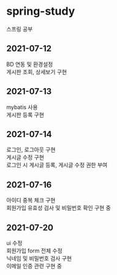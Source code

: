 # spring-study
스프링 공부

## 2021-07-12
BD 연동 및 환경설정<br>
게시판 조회, 상세보기 구현

## 2021-07-13
mybatis 사용<br>
게시판 등록 구현

## 2021-07-14
로그인, 로그아웃 구현<br>
게시글 수정 구현<br>
로그인 시 게시글 등록, 게시글 수정 권한 부여

## 2021-07-16
아이디 중복 체크 구현<br>
회원가입 유효성 검사 및 비밀번호 확인 구현 중

## 2021-07-20
ui 수정<br>
회원가입 form 전체 수정<br>
닉네임 및 비밀번호 검사 구현<br>
이메일 인증 관련 구현 중